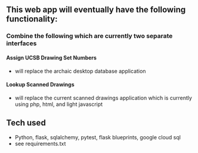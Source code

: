 ## This web app will eventually have the following functionality:

### Combine the following which are currently two separate interfaces

#### Assign UCSB Drawing Set Numbers

- will replace the archaic desktop database application

#### Lookup Scanned Drawings

- will replace the current scanned drawings application which is currently using php, html, and light javascript

## Tech used

- Python, flask, sqlalchemy, pytest, flask blueprints, google cloud sql
- see requirements.txt
